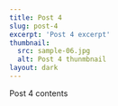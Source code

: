 ```yaml
---
title: Post 4
slug: post-4
excerpt: 'Post 4 excerpt'
thumbnail: 
  src: sample-06.jpg
  alt: Post 4 thunmbnail
layout: dark
---
```


Post 4 contents
